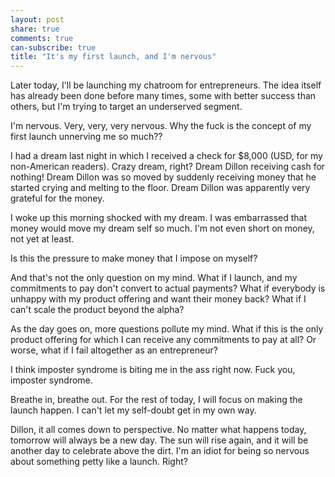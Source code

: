 ```yaml
---
layout: post
share: true
comments: true
can-subscribe: true
title: "It's my first launch, and I'm nervous"
---
```


Later today, I'll be launching my chatroom for entrepreneurs. The idea itself has already been done before many times, some with better success than others, but I'm trying to target an underserved segment.

I'm nervous. Very, very, very nervous. Why the fuck is the concept of my first launch unnerving me so much??

I had a dream last night in which I received a check for $8,000 (USD, for my non-American readers). Crazy dream, right? Dream Dillon receiving cash for nothing! Dream Dillon was so moved by suddenly receiving money that he started crying and melting to the floor. Dream Dillon was apparently very grateful for the money.

I woke up this morning shocked with my dream. I was embarrassed that money would move my dream self so much. I'm not even short on money, not yet at least.

Is this the pressure to make money that I impose on myself?

And that's not the only question on my mind. What if I launch, and my commitments to pay don't convert to actual payments? What if everybody is unhappy with my product offering and want their money back? What if I can't scale the product beyond the alpha?

As the day goes on, more questions pollute my mind. What if this is the only product offering for which I can receive any commitments to pay at all? Or worse, what if I fail altogether as an entrepreneur?

I think imposter syndrome is biting me in the ass right now. Fuck you, imposter syndrome.

Breathe in, breathe out. For the rest of today, I will focus on making the launch happen. I can't let my self-doubt get in my own way.

Dillon, it all comes down to perspective. No matter what happens today, tomorrow will always be a new day. The sun will rise again, and it will be another day to celebrate above the dirt. I'm an idiot for being so nervous about something petty like a launch. Right?